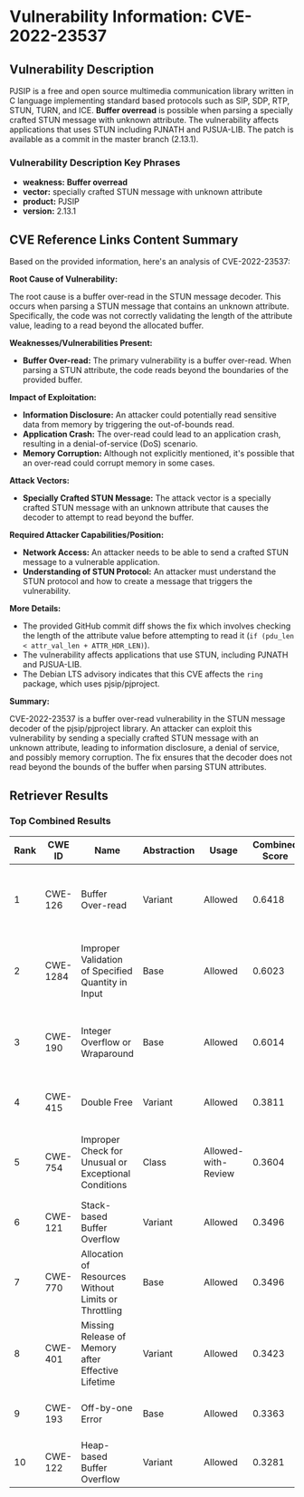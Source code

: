 # Vulnerability Information: CVE-2022-23537

## Vulnerability Description
PJSIP is a free and open source multimedia communication library written in C language implementing standard based protocols such as SIP, SDP, RTP, STUN, TURN, and ICE. **Buffer overread** is possible when parsing a specially crafted STUN message with unknown attribute. The vulnerability affects applications that uses STUN including PJNATH and PJSUA-LIB. The patch is available as a commit in the master branch (2.13.1).

### Vulnerability Description Key Phrases
- **weakness:** **Buffer overread**
- **vector:** specially crafted STUN message with unknown attribute
- **product:** PJSIP
- **version:** 2.13.1

## CVE Reference Links Content Summary
Based on the provided information, here's an analysis of CVE-2022-23537:

**Root Cause of Vulnerability:**

The root cause is a buffer over-read in the STUN message decoder. This occurs when parsing a STUN message that contains an unknown attribute. Specifically, the code was not correctly validating the length of the attribute value, leading to a read beyond the allocated buffer.

**Weaknesses/Vulnerabilities Present:**

*   **Buffer Over-read:** The primary vulnerability is a buffer over-read. When parsing a STUN attribute, the code reads beyond the boundaries of the provided buffer.

**Impact of Exploitation:**

*   **Information Disclosure:** An attacker could potentially read sensitive data from memory by triggering the out-of-bounds read.
*   **Application Crash:** The over-read could lead to an application crash, resulting in a denial-of-service (DoS) scenario.
*   **Memory Corruption:** Although not explicitly mentioned, it's possible that an over-read could corrupt memory in some cases.

**Attack Vectors:**

*   **Specially Crafted STUN Message:** The attack vector is a specially crafted STUN message with an unknown attribute that causes the decoder to attempt to read beyond the buffer.

**Required Attacker Capabilities/Position:**

*   **Network Access:** An attacker needs to be able to send a crafted STUN message to a vulnerable application.
*   **Understanding of STUN Protocol:** An attacker must understand the STUN protocol and how to create a message that triggers the vulnerability.

**More Details:**

*   The provided GitHub commit diff shows the fix which involves checking the length of the attribute value before attempting to read it (`if (pdu_len < attr_val_len + ATTR_HDR_LEN)`).
*   The vulnerability affects applications that use STUN, including PJNATH and PJSUA-LIB.
*   The Debian LTS advisory indicates that this CVE affects the `ring` package, which uses pjsip/pjproject.

**Summary:**

CVE-2022-23537 is a buffer over-read vulnerability in the STUN message decoder of the pjsip/pjproject library. An attacker can exploit this vulnerability by sending a specially crafted STUN message with an unknown attribute, leading to information disclosure, a denial of service, and possibly memory corruption. The fix ensures that the decoder does not read beyond the bounds of the buffer when parsing STUN attributes.

## Retriever Results

### Top Combined Results

| Rank | CWE ID | Name | Abstraction | Usage | Combined Score | Retrievers | Individual Scores |
|------|--------|------|-------------|-------|---------------|------------|-------------------|
| 1 | CWE-126 | Buffer Over-read | Variant | Allowed | 0.6418 | dense, sparse, graph | dense: 0.479, sparse: 0.423, graph: 0.598 |
| 2 | CWE-1284 | Improper Validation of Specified Quantity in Input | Base | Allowed | 0.6023 | dense, sparse, graph | dense: 0.425, sparse: 0.262, graph: 0.670 |
| 3 | CWE-190 | Integer Overflow or Wraparound | Base | Allowed | 0.6014 | dense, sparse, graph | dense: 0.425, sparse: 0.261, graph: 0.669 |
| 4 | CWE-415 | Double Free | Variant | Allowed | 0.3811 | sparse, graph | sparse: 0.237, graph: 0.776 |
| 5 | CWE-754 | Improper Check for Unusual or Exceptional Conditions | Class | Allowed-with-Review | 0.3604 | dense, sparse, graph | dense: 0.427, sparse: 0.314, graph: 0.616 |
| 6 | CWE-121 | Stack-based Buffer Overflow | Variant | Allowed | 0.3496 | dense, sparse | dense: 0.465, sparse: 0.255 |
| 7 | CWE-770 | Allocation of Resources Without Limits or Throttling | Base | Allowed | 0.3496 | dense, sparse | dense: 0.439, sparse: 0.227 |
| 8 | CWE-401 | Missing Release of Memory after Effective Lifetime | Variant | Allowed | 0.3423 | dense, sparse | dense: 0.483, sparse: 0.225 |
| 9 | CWE-193 | Off-by-one Error | Base | Allowed | 0.3363 | dense, sparse | dense: 0.413, sparse: 0.227 |
| 10 | CWE-122 | Heap-based Buffer Overflow | Variant | Allowed | 0.3281 | dense, sparse | dense: 0.439, sparse: 0.237 |

